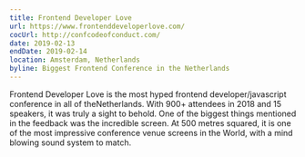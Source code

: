 ```yaml
---
title: Frontend Developer Love
url: https://www.frontenddeveloperlove.com/
cocUrl: http://confcodeofconduct.com/
date: 2019-02-13
endDate: 2019-02-14
location: Amsterdam, Netherlands
byline: Biggest Frontend Conference in the Netherlands
---
```


Frontend Developer Love is the most hyped frontend developer/javascript conference in all of theNetherlands. With 900+ attendees in 2018 and 15 speakers, it was truly a sight to behold. One of the biggest things mentioned in the feedback was the incredible screen. At 500 metres squared, it is one of the most impressive conference venue screens in the World, with a mind blowing sound system to match.
